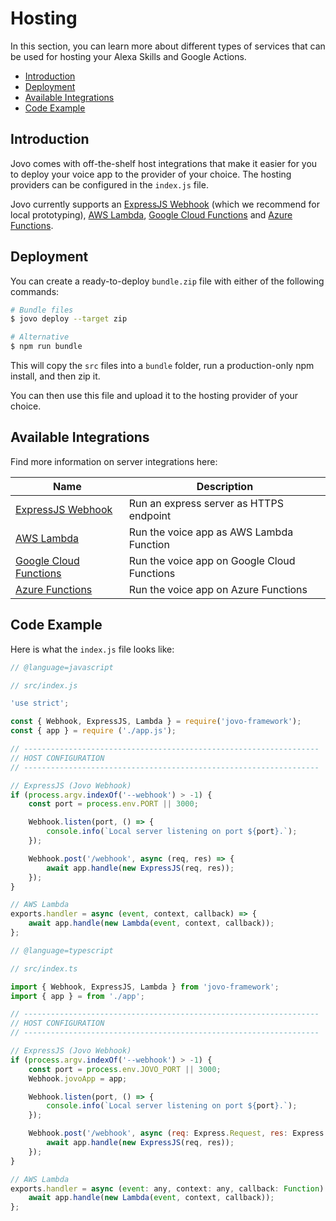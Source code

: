 # Hosting

In this section, you can learn more about different types of services that can be used for hosting your Alexa Skills and Google Actions.

* [Introduction](#introduction)
* [Deployment](#deployment)
* [Available Integrations](#available-integrations)
* [Code Example](#code-example)


## Introduction

Jovo comes with off-the-shelf host integrations that make it easier for you to deploy your voice app to the provider of your choice. The hosting providers can be configured in the `index.js` file.

Jovo currently supports an [ExpressJS Webhook](./express-js.md './hosting/express-js') (which we recommend for local prototyping), [AWS Lambda](./aws-lambda.md './hosting/aws-lambda'), [Google Cloud Functions](./google-cloud-functions.md './hosting/google-cloud-functions') and [Azure Functions](./azure-functions.md './hosting/azure-functions'). 

## Deployment

You can create a ready-to-deploy `bundle.zip` file with either of the following commands:

```sh
# Bundle files
$ jovo deploy --target zip

# Alternative
$ npm run bundle
```

This will copy the `src` files into a `bundle` folder, run a production-only npm install, and then zip it.

You can then use this file and upload it to the hosting provider of your choice.


## Available Integrations

Find more information on server integrations here:

Name | Description
------------ | -------------
[ExpressJS Webhook](./express-js.md './hosting/express-js') | Run an express server as HTTPS endpoint
[AWS Lambda](./aws-lambda.md './hosting/aws-lambda') | Run the voice app as AWS Lambda Function
[Google Cloud Functions](./google-cloud-functions.md './hosting/google-cloud-functions') | Run the voice app on Google Cloud Functions
[Azure Functions](./azure-functions.md './hosting/azure-functions') | Run the voice app on Azure Functions


## Code Example

Here is what the `index.js` file looks like:

```javascript
// @language=javascript

// src/index.js

'use strict';

const { Webhook, ExpressJS, Lambda } = require('jovo-framework');
const { app } = require ('./app.js');

// ------------------------------------------------------------------
// HOST CONFIGURATION
// ------------------------------------------------------------------

// ExpressJS (Jovo Webhook)
if (process.argv.indexOf('--webhook') > -1) {
    const port = process.env.PORT || 3000;

    Webhook.listen(port, () => {
        console.info(`Local server listening on port ${port}.`);
    });

    Webhook.post('/webhook', async (req, res) => {
        await app.handle(new ExpressJS(req, res));
    });
}

// AWS Lambda
exports.handler = async (event, context, callback) => {
    await app.handle(new Lambda(event, context, callback));
};

// @language=typescript

// src/index.ts

import { Webhook, ExpressJS, Lambda } from 'jovo-framework';
import { app } = from './app';

// ------------------------------------------------------------------
// HOST CONFIGURATION
// ------------------------------------------------------------------

// ExpressJS (Jovo Webhook)
if (process.argv.indexOf('--webhook') > -1) {
    const port = process.env.JOVO_PORT || 3000;
    Webhook.jovoApp = app;

    Webhook.listen(port, () => {
        console.info(`Local server listening on port ${port}.`);
    });

    Webhook.post('/webhook', async (req: Express.Request, res: Express.Response) => {
        await app.handle(new ExpressJS(req, res));
    });
}

// AWS Lambda
exports.handler = async (event: any, context: any, callback: Function) => {
    await app.handle(new Lambda(event, context, callback));
};
```

<!--[metadata]: {"description": "Host your Alexa Skill and Google Action on AWS Lambda, Azure Functions, or a Webserver with Jovo.", "route": "hosting"}-->
